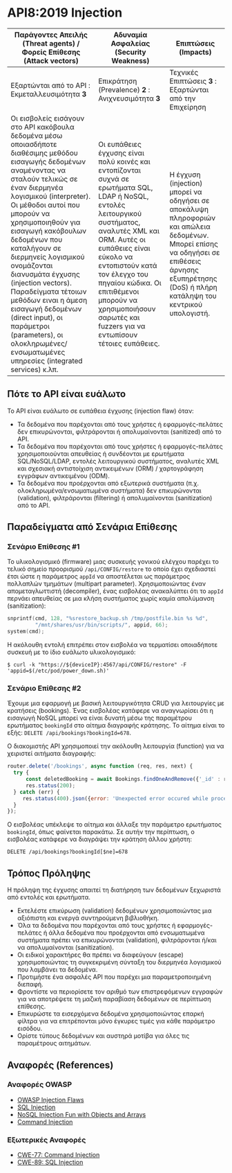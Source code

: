 API8:2019 Injection
===================

| Παράγοντες Απειλής (Threat agents) / Φορείς Επίθεσης (Attack vectors) | Αδυναμία Ασφαλείας (Security Weakness) | Επιπτώσεις (Impacts) |
| - | - | - |
| Εξαρτώνται από το API : Εκμεταλλευσιμότητα **3** | Επικράτηση (Prevalence)  **2** : Ανιχνευσιμότητα **3** | Τεχνικές Επιπτώσεις **3** : Εξαρτώνται από την Επιχείρηση |
| Οι εισβολείς εισάγουν στο API κακόβουλα δεδομένα μέσω οποιασδήποτε διαθέσιμης μεθόδου εισαγωγής δεδομένων αναμένοντας να σταλούν τελικώς σε έναν διερμηνέα λογισμικού (interpreter). Οι μέθοδοι αυτοί που μπορούν να χρησιμοποιηθούν για εισαγωγή κακόβουλων δεδομένων που καταλήγουν σε διερμηνείς λογισμικού ονομάζονται διανυσμάτα έγχυσης (injection vectors). Παραδείγματα τέτοιων μεθόδων ειναι η άμεση εισαγωγή δεδομένων (direct input), οι παράμετροι (parameters), οι ολοκληρωμένες/ενσωματωμένες υπηρεσίες (integrated services) κ.λπ. | Οι ευπάθειες έγχυσης είναι πολύ κοινές και εντοπίζονται συχνά σε ερωτήματα SQL, LDAP ή NoSQL, εντολές λειτουργικού συστήματος, αναλυτές XML και ORM. Αυτές οι ευπάθειες είναι εύκολο να εντοπιστούν κατά τον έλεγχο του πηγαίου κώδικα. Οι επιτιθέμενοι μπορούν να χρησιμοποιήσουν σαρωτές και fuzzers για να εντωπίσουν τέτοιες ευπάθειες. | Η έγχυση (injection) μπορεί να οδηγήσει σε αποκάλυψη πληροφοριών και απώλεια δεδομένων. Μπορεί επίσης να οδηγήσει σε επιθέσεις άρνησης εξυπηρέτησης (DoS) ή πλήρη κατάληψη του κεντρικού υπολογιστή. |

## Πότε το API είναι ευάλωτο

Το API είναι ευάλωτο σε ευπάθεια έγχυσης (injection flaw) όταν:

* Τα δεδομένα που παρέχονται από τους χρήστες ή εφαρμογές-πελάτες δεν επικυρώνονται, φιλτράρονται ή απολυμαίνονται (sanitized) από το API.
* Τα δεδομένα που παρέχονται από τους χρήστες ή εφαρμογές-πελάτες χρησιμοποιούνται απευθείας ή συνδέονται με ερωτήματα SQL/NoSQL/LDAP, εντολές λειτουργικού συστήματος, αναλυτές XML και σχεσιακή αντιστοίχιση αντικειμένων (ORM) / χαρτογράφηση εγγράφων αντικειμένου (ODM).
* Τα δεδομένα που προέρχονται από εξωτερικά συστήματα (π.χ. ολοκληρωμένα/ενσωματωμένα συστήματα) δεν επικυρώνονται (validation), φιλτράρονται (filtering) ή απολυμαίνονται (sanitization) από το API.

## Παραδείγματα από Σενάρια Επίθεσης

### Σενάριο Επίθεσης #1

Το υλικολογισμικό (firmware) μιας συσκευής γονικού ελέγχου παρέχει το τελικό σημείο προορισμού `/api/CONFIG/restore` το οποίο έχει σχεδιαστεί έτσι ώστε η παράμετρος `appId` να αποστέλεται ως παράμετρος πολλαπλών τμημάτων (multipart parameter). 
Χρησιμοποιώντας έναν απομεταγλωττιστή (decompiler), ένας εισβολέας ανακαλύπτει ότι το `appId` περνάει απευθείας σε μια κλήση συστήματος χωρίς καμία απολύμανση (sanitization):

```c
snprintf(cmd, 128, "%srestore_backup.sh /tmp/postfile.bin %s %d",
         "/mnt/shares/usr/bin/scripts/", appid, 66);
system(cmd);
```

Η ακόλουθη εντολή επιτρέπει στον εισβολέα να τερματίσει οποιαδήποτε συσκευή με το ίδιο ευάλωτο υλικολογισμικό:

```
$ curl -k "https://${deviceIP}:4567/api/CONFIG/restore" -F 'appid=$(/etc/pod/power_down.sh)'
```

### Σενάριο Επίθεσης #2

Έχουμε μια εφαρμογή με βασική λειτουργικότητα CRUD για λειτουργίες με κρατήσεις (bookings). 
Ένας εισβολέας κατάφερε να αναγνωρίσει ότι η εισαγωγή NoSQL μπορεί να είναι δυνατή μέσω της παραμέτρου ερωτήματος `bookingId` στο αίτημα διαγραφής κράτησης. To αίτημα είναι το εξής: `DELETE /api/bookings?bookingId=678`.

Ο διακομιστής API χρησιμοποιεί την ακόλουθη λειτουργία (function) για να χειριστεί αιτήματα διαγραφής:

```javascript
router.delete('/bookings', async function (req, res, next) {
  try {
      const deletedBooking = await Bookings.findOneAndRemove({'_id' : req.query.bookingId});
      res.status(200);
  } catch (err) {
     res.status(400).json({error: 'Unexpected error occured while processing a request'});
  }
});
```

Ο εισβολέας υπέκλεψε το αίτημα και άλλαξε την παράμετρο ερωτήματος `bookingId`, όπως φαίνεται παρακάτω. Σε αυτήν την περίπτωση, ο εισβολέας κατάφερε να διαγράψει την κράτηση άλλου χρήστη:

```
DELETE /api/bookings?bookingId[$ne]=678
```

## Τρόπος Πρόληψης

Η πρόληψη της έγχυσης απαιτεί τη διατήρηση των δεδομένων ξεχωριστά από εντολές και ερωτήματα.

* Εκτελέστε επικύρωση (validation) δεδομένων χρησιμοποιώντας μια αξιόπιστη και ενεργά συντηρούμενη βιβλιοθήκη.
* Όλα τα δεδομένα που παρέχονται από τους χρήστες ή εφαρμογές-πελάτες ή άλλα δεδομένα που προέρχονται από ενσωματωμένα συστήματα πρέπει να επικυρώνονται (validation), φιλτράρονται ή/και να απολυμαίνονται (sanitization).
* Οι ειδικοί χαρακτήρες θα πρέπει να διαφεύγουν (escape) χρησιμοποιώντας τη συγκεκριμένη σύνταξη του διερμηνέα λογισμικού που λαμβάνει τα δεδομένα.
* Προτιμήστε ένα ασφαλές API που παρέχει μια παραμετροποιημένη διεπαφή.
* Φροντίστε να περιορίσετε τον αριθμό των επιστρεφόμενων εγγραφών για να αποτρέψετε τη μαζική παραβίαση δεδομένων σε περίπτωση επίθεσης.
* Επικυρώστε τα εισερχόμενα δεδομένα χρησιμοποιώντας επαρκή φίλτρα για να επιτρέπονται μόνο έγκυρες τιμές για κάθε παράμετρο εισόδου.
* Ορίστε τύπους δεδομένων και αυστηρά μοτίβα για όλες τις παραμέτρους αιτημάτων.

## Αναφορές (References)

### Αναφορές OWASP

* [OWASP Injection Flaws][1]
* [SQL Injection][2]
* [NoSQL Injection Fun with Objects and Arrays][3]
* [Command Injection][4]

### Εξωτερικές Αναφορές

* [CWE-77: Command Injection][5]
* [CWE-89: SQL Injection][6]

[1]: https://www.owasp.org/index.php/Injection_Flaws
[2]: https://www.owasp.org/index.php/SQL_Injection
[3]: https://www.owasp.org/images/e/ed/GOD16-NOSQL.pdf
[4]: https://www.owasp.org/index.php/Command_Injection
[5]: https://cwe.mitre.org/data/definitions/77.html
[6]: https://cwe.mitre.org/data/definitions/89.html

